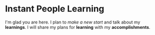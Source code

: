 # Instant People Learning

I'm glad you are here. I plan to *make a new start* and talk about my **learnings**. I will share my plans for **learning** with my **accomplishments**.
